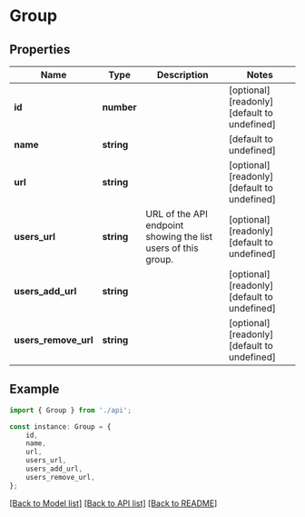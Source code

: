 # Group


## Properties

Name | Type | Description | Notes
------------ | ------------- | ------------- | -------------
**id** | **number** |  | [optional] [readonly] [default to undefined]
**name** | **string** |  | [default to undefined]
**url** | **string** |  | [optional] [readonly] [default to undefined]
**users_url** | **string** | URL of the API endpoint showing the list users of this group. | [optional] [readonly] [default to undefined]
**users_add_url** | **string** |  | [optional] [readonly] [default to undefined]
**users_remove_url** | **string** |  | [optional] [readonly] [default to undefined]

## Example

```typescript
import { Group } from './api';

const instance: Group = {
    id,
    name,
    url,
    users_url,
    users_add_url,
    users_remove_url,
};
```

[[Back to Model list]](../README.md#documentation-for-models) [[Back to API list]](../README.md#documentation-for-api-endpoints) [[Back to README]](../README.md)
